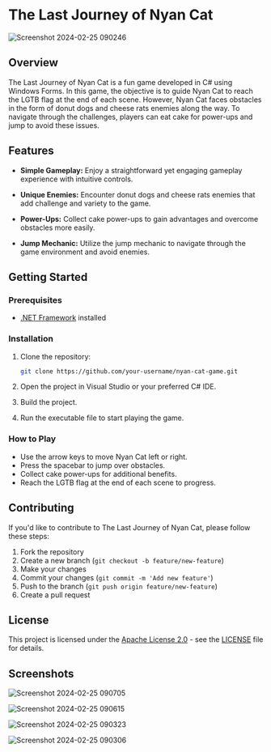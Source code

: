 # The Last Journey of Nyan Cat

![Screenshot 2024-02-25 090246](https://github.com/avill2022/Nyan-Cat-V1/assets/105819329/ae312ef9-8617-408b-a9ba-00f49f3a4a84)

## Overview

The Last Journey of Nyan Cat is a fun game developed in C# using Windows Forms. In this game, the objective is to guide Nyan Cat to reach the LGTB flag at the end of each scene. However, Nyan Cat faces obstacles in the form of donut dogs and cheese rats enemies along the way. To navigate through the challenges, players can eat cake for power-ups and jump to avoid these issues.

## Features

- **Simple Gameplay:** Enjoy a straightforward yet engaging gameplay experience with intuitive controls.

- **Unique Enemies:** Encounter donut dogs and cheese rats enemies that add challenge and variety to the game.

- **Power-Ups:** Collect cake power-ups to gain advantages and overcome obstacles more easily.

- **Jump Mechanic:** Utilize the jump mechanic to navigate through the game environment and avoid enemies.

## Getting Started

### Prerequisites

- [.NET Framework](https://dotnet.microsoft.com/download) installed

### Installation

1. Clone the repository:

    ```bash
    git clone https://github.com/your-username/nyan-cat-game.git
    ```

2. Open the project in Visual Studio or your preferred C# IDE.

3. Build the project.

4. Run the executable file to start playing the game.

### How to Play

- Use the arrow keys to move Nyan Cat left or right.
- Press the spacebar to jump over obstacles.
- Collect cake power-ups for additional benefits.
- Reach the LGTB flag at the end of each scene to progress.

## Contributing

If you'd like to contribute to The Last Journey of Nyan Cat, please follow these steps:

1. Fork the repository
2. Create a new branch (`git checkout -b feature/new-feature`)
3. Make your changes
4. Commit your changes (`git commit -m 'Add new feature'`)
5. Push to the branch (`git push origin feature/new-feature`)
6. Create a pull request

## License

This project is licensed under the [Apache License 2.0](LICENSE) - see the [LICENSE](LICENSE) file for details.

## Screenshots

![Screenshot 2024-02-25 090705](https://github.com/avill2022/Nyan-Cat-V1/assets/105819329/fcf25c66-28f1-4aae-bf60-02e47e3f613a)

![Screenshot 2024-02-25 090615](https://github.com/avill2022/Nyan-Cat-V1/assets/105819329/b1657831-ee41-4078-a5a3-98e5e4ab0a8a)

![Screenshot 2024-02-25 090323](https://github.com/avill2022/Nyan-Cat-V1/assets/105819329/3f37e07a-fdee-4e6f-bace-8aac854a7b1b)

![Screenshot 2024-02-25 090306](https://github.com/avill2022/Nyan-Cat-V1/assets/105819329/009f41d3-1e68-4091-97c0-90d3b5a6a40f)


